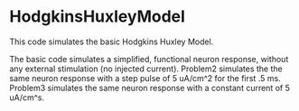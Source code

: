 HodgkinsHuxleyModel
===================

This code simulates the basic Hodgkins Huxley Model.

The basic code simulates a simplified, functional neuron response, without any external stimulation (no injected current).
Problem2 simulates the the same neuron response with a step pulse of 5 uA/cm^2 for the first .5 ms.
Problem3 simulates the same neuron response with a constant current of 5 uA/cm^s.
